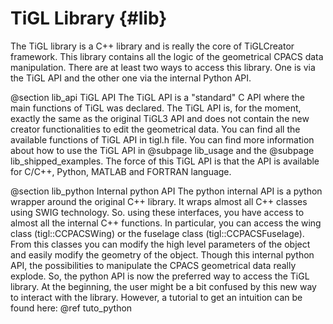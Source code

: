 TiGL Library {#lib}
============

The TiGL library is a C++ library and is really the core of TiGLCreator framework. This library contains all
the logic of the geometrical CPACS data manipulation. There are at least two ways to access this library. One is via the TiGL API and the other one via the internal Python API. 

@section lib_api TiGL API
The TiGL API is a "standard" C API where the main functions of TiGL was declared. 
The TiGL API is, for the moment, exactly the same as the original TiGL3 API and does not 
contain the new creator functionalities to edit the geometrical data.
You can find all the available functions of TiGL API in tigl.h file. 
You can find more information about how to use the TiGL API in @subpage lib_usage and the @subpage lib_shipped_examples. 
The force of this TiGL API is that the API is available for C/C++, Python, MATLAB and FORTRAN language.


@section lib_python Internal python API
The python internal API is a python wrapper around the original C++ library. 
It wraps almost all C++ classes using SWIG technology. 
So. using these interfaces, you have access to almost all the internal C++ functions. 
In particular, you can access the wing class (tigl::CCPACSWing) or the fuselage class (tigl::CCPACSFuselage).
From this classes you can modify the high level parameters of the object and easily modify the geometry of the object. 
Though this internal python API, the possibilities to manipulate the CPACS geometrical data really explode. 
So, the python API is now the preferred way to access the TiGL library. At the beginning, the user might be a
bit confused by this new way to interact with the library. However, a tutorial to get an intuition can be found here: @ref tuto_python 
           
    
